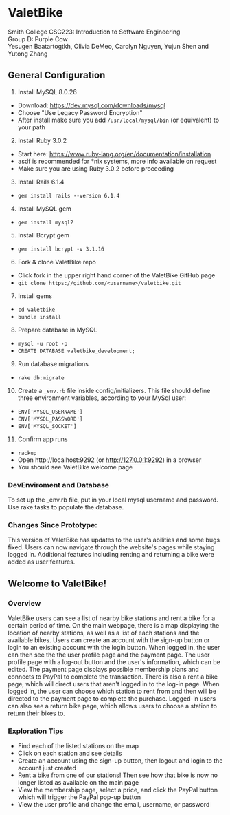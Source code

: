 # ValetBike

Smith College CSC223: Introduction to Software Engineering\
Group D: Purple Cow\
Yesugen Baatartogtkh, Olivia DeMeo, Carolyn Nguyen, Yujun Shen and Yutong Zhang

## General Configuration
1. Install MySQL 8.0.26
* Download: https://dev.mysql.com/downloads/mysql
* Choose "Use Legacy Password Encryption"
* After install make sure you add `/usr/local/mysql/bin` (or equivalent) to your path

2. Install Ruby 3.0.2
* Start here: https://www.ruby-lang.org/en/documentation/installation
* asdf is recommended for *nix systems, more info available on request
* Make sure you are using Ruby 3.0.2 before proceeding

3. Install Rails 6.1.4
* `gem install rails --version 6.1.4`

4. Install MySQL gem
* `gem install mysql2`

5. Install Bcrypt gem
* `gem install bcrypt -v 3.1.16`

6. Fork & clone ValetBike repo
* Click fork in the upper right hand corner of the ValetBike GitHub page
* `git clone https://github.com/<username>/valetbike.git`

7. Install gems
* `cd valetbike`
* `bundle install`

8. Prepare database in MySQL
* `mysql -u root -p`
* `CREATE DATABASE valetbike_development;`

9. Run database migrations
* `rake db:migrate`

10. Create a `_env.rb` file inside config/initializers. This file should define three environment variables, according to your MySql user:
* `ENV['MYSQL_USERNAME']`
* `ENV['MYSQL_PASSWORD']`
* `ENV['MYSQL_SOCKET']`

11. Confirm app runs
* `rackup`
* Open http://localhost:9292 (or http://127.0.0.1:9292) in a browser
* You should see ValetBike welcome page

### DevEnviroment and Database
To set up the _env.rb file, put in your local mysql username and password.
Use rake tasks to populate the database.
  
### Changes Since Prototype:
This version of ValetBike has updates to the user's abilities and some bugs fixed. Users can now navigate through the website's pages while staying logged in. Additional features including renting and returning a bike were added as user features.
  
## Welcome to ValetBike!

### Overview
ValetBike users can see a list of nearby bike stations and rent a bike for a certain period of time. On the main webpage, there is a map displaying the location of nearby stations, as well as a list of each stations and the available bikes. Users can create an account with the sign-up button or login to an existing account with the login button. When logged in, the user can then see the the user profile page and the payment page. The user profile page with a log-out button and the user's information, which can be edited. The payment page displays possible membership plans and connects to PayPal to complete the transaction. There is also a rent a bike page, which will direct users that aren't logged in to the log-in page. When logged in, the user can choose which station to rent from and then will be directed to the payment page to complete the purchase. Logged-in users can also see a return bike page, which allows users to choose a station to return their bikes to.


### Exploration Tips
* Find each of the listed stations on the map
* Click on each station and see details
* Create an account using the sign-up button, then logout and login to the account just created
* Rent a bike from one of our stations! Then see how that bike is now no longer listed as available on the main page
* View the membership page, select a price, and click the PayPal button which will trigger the PayPal pop-up button
* View the user profile and change the email, username, or password